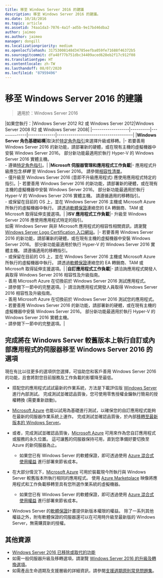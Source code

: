 ```yaml
---
title: 移至 Windows Server 2016 的建議
description: 移至 Windows Server 2016 的建議。
ms.date: 10/18/2016
ms.topic: article
ms.assetid: 74aa1da3-7076-4a1f-ad5b-9e17bd46dba2
author: jaimeo
ms.author: jaimeo
manager: dongill
ms.localizationpriority: medium
ms.openlocfilehash: 31753008148d34785eefba059fe71688f46372b5
ms.sourcegitcommit: dfa48f77b751dbc34409aced628eb2f17c912f08
ms.translationtype: HT
ms.contentlocale: zh-TW
ms.lasthandoff: 08/07/2020
ms.locfileid: "87959496"
---
```

# <a name="recommendations-for-moving-to-windows-server-2016"></a>移至 Windows Server 2016 的建議

>適用於：Windows Server 2016


|如果您執行：|Windows Server 2012 R2 或 Windows Server 2012|Windows Server 2008 R2 或 Windows Server 2008|
|-------------------|----------|--------------|--------------|---------------------------------------|
|**Windows Server 角色基礎結構**|取決於[特定角色指引](./migrate-roles-and-features.md)來選擇升級或移轉。|- 若要善用 Windows Server 2016 的新功能，請部署新的硬體，或在現有主機的虛擬機器中安裝 Windows Server 2016。 部分新功能最適用於執行 Hyper-V 的 Windows Server 2016 實體主機。 <br>- 遵循[特定角色指引](./migrate-roles-and-features.md)。|
|**Microsoft 伺服器管理和應用程式工作負載**|- 應用程式升級應包含*移轉* 至 Windows Server 2016。 請參閱[相容性清單](Server-Application-Compatibility.md)。 <br>- 僅升級至 Windows Server 2016 (意即不升級應用程式) 應使用應用程式特定的指引。|- 若要善用 Windows Server 2016 的新功能，請部署新的硬體，或在現有主機的虛擬機器中安裝 Windows Server 2016。 部分新功能最適用於執行 Hyper-V 的 Windows Server 2016 實體主機。 請遵循適用的移轉指引。 <br>- 或保留在目前的 OS 上，並在 Windows Server 2016 主機或 Microsoft Azure 所執行的虛擬機器中執行。 請透過[軟體保證](https://www.microsoft.com/Licensing/licensing-programs/software-assurance-default.aspx)連絡您的 EA 轉銷商、TAM 或 Microsoft 取得延伸支援選項。|
|**ISV 應用程式工作負載**|- 升級至 Windows Server 2016 應使用應用程式特定的指引。 <br>如需 Windows Server 與非 Microsoft 應用程式的相容性相關資訊，請瀏覽 [Windows Server Logo Certification 入口網站](https://azure.microsoft.com/publish-your-app/)。|- 若要善用 Windows Server 2016 的新功能，請部署新的硬體，或在現有主機的虛擬機器中安裝 Windows Server 2016。 部分新功能最適用於執行 Hyper-V 的 Windows Server 2016 實體主機。 請遵循適用的移轉指引。 <br>- 或保留在目前的 OS 上，並在 Windows Server 2016 主機或 Microsoft Azure 所執行的虛擬機器中執行。 請透過[軟體保證](https://www.microsoft.com/Licensing/licensing-programs/software-assurance-default.aspx)連絡您的 EA 轉銷商、TAM 或 Microsoft 取得延伸支援選項。|
|**自訂應用程式工作負載**|- 請洽詢應用程式開發人員取得 Windows Server 2016 相容性及升級指南。 <br>- 善用 Microsoft Azure 在切換前於 Windows Server 2016 測試應用程式。 <br>- 請參閱下一節中的完整選項。|- 請洽詢應用程式開發人員取得 Windows Server 2016 相容性及升級指南。 <br>- 善用 Microsoft Azure 在切換前於 Windows Server 2016 測試您的應用程式。 <br>- 若要善用 Windows Server 2016 的新功能，請部署新的硬體，或在現有主機的虛擬機器中安裝 Windows Server 2016。 部分新功能最適用於執行 Hyper-V 的 Windows Server 2016 實體主機。 <br>- 請參閱下一節中的完整選項。|

## <a name="complete-options-for-moving-servers-running-custom-or-in-house-applications-on-older-versions-of-windows-server-to-windows-server-2016"></a>完成將在 Windows Server 較舊版本上執行自訂或內部應用程式的伺服器移至 Windows Server 2016 的選項

現在有比以往更多的選項供您選擇，可協助您和客戶善用 Windows Server 2016 的功能，且會將對您目前服務及工作負載的影響降至最低。

- 搭配您的應用程式試試最新的作業系統，方法是下載評估版 [Windows Server](https://www.microsoft.com/evalcenter/evaluate-windows-server-2016) 進行內部測試。 完成測試並確認品質後，您可使用零售授權金鑰執行簡易的授權轉換 (需要重新啟動)。

- [Microsoft Azure](https://azure.microsoft.com) 也能以試用為基礎進行測試，以確保您的自訂應用程式能夠在最新的伺服器作業系統上運作。 完成測試並確認品質後，於內部[移轉至最新版本的 Windows Server](./installation-and-upgrade.md#upgrade)。

- 或者，完成測試並確認品質後，[Microsoft Azure](https://azure.microsoft.com) 可用來作為您自訂應用程式或服務的永久位置。 這可讓舊的伺服器保持可用，直到您準備好要切換至 Azure 的新伺服器為止。

    - 如果您已有 Windows Server 的軟體保證，即可透過使用 [Azure 混合式使用權益](https://azure.microsoft.com/pricing/hybrid-use-benefit/) 進行部署來節省成本。

- 在大部分情況下，[Microsoft Azure](https://azure.microsoft.com) 可用於裝載現今所執行與 Windows Server 較舊版本所執行相同的應用程式。 使用 [Azure Marketplace](https://azure.microsoft.com/marketplace/) 映像將應用程式和工作負載移轉至具有您所選作業系統的虛擬機器。

    - 如果您已有 Windows Server 的軟體保證，即可透過使用 [Azure 混合式使用權益](https://azure.microsoft.com/pricing/hybrid-use-benefit/) 進行部署來節省成本。

- Windows Server 的[軟體保證](https://www.microsoft.com/Licensing/licensing-programs/software-assurance-default.aspx)計畫提供新版本權限的權益。 除了一系列其他權益之外，附有軟體保證的伺服器還可以在可用時升級至最新版的 Windows Server，無需購買新的授權。

## <a name="additional-resources"></a>其他資源

- [Windows Server 2016 已移除或取代的功能](deprecated-features.md)
- 如需一般伺服器升級及移轉選項，請瀏覽 [Windows Server 2016 的升級及轉換選項](Supported-Upgrade-Paths.md)。
- 如需產品生命週期及支援層級的詳細資訊，請參閱[支援週期原則常見問題集](https://support.microsoft.com/help/17140/support-lifecycle-policy-faq)。
